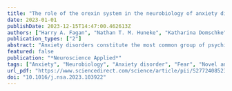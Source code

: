 ```yaml
---
title: "The role of the orexin system in the neurobiology of anxiety disorders: Potential for a novel treatment target"
date: 2023-01-01
publishDate: 2023-12-15T14:47:00.462613Z
authors: ["Harry A. Fagan", "Nathan T. M. Huneke", "Katharina Domschke", "David S. Baldwin"]
publication_types: ["2"]
abstract: "Anxiety disorders constitute the most common group of psychiatric disorders with a lifetime prevalence of 14.5–33.7%. Despite efficacious pharmacological and psychological treatments, first line treatment is often not effective, and development of new therapies is needed. One area of interest is the orexin system, a neurotransmitter system centred in the lateral hypothalamus with widespread projections throughout the brain, including to several key areas involved in the modulation of fear and anxiety. In this article, we summarise findings from pre-clinical and clinical investigations of the potential role of the orexin system in the neurobiology of fear and anxiety. Pre-clinical studies in rodents generally indicate that orexin signalling promotes fear and anxiety-related behaviour, particularly in response to aversive stimuli. Orexin signalling in the amygdala, bed nucleus of the stria terminalis, paraventricular nucleus of thalamus, locus coeruleus and prefrontal cortex has been specifically implicated. Human studies are limited, with some evidence that orexin receptor antagonists are anxiolytic in experimental medicine models of anxiety, some indications from clinical populations of altered orexin signalling, and a molecular genetic study associating a non-synonymous variant in the orexin 1 receptor (HCRTR1) with panic disorder and agoraphobia. Given this emerging body of evidence, further human studies are required to fully assess the orexin system as a potential novel anxiolytic target."
featured: false
publication: "*Neuroscience Applied*"
tags: ["Anxiety", "Neurobiology", "Anxiety disorder", "Fear", "Novel anxiolytics", "Orexin"]
url_pdf: "https://www.sciencedirect.com/science/article/pii/S2772408523029046"
doi: "10.1016/j.nsa.2023.103922"
---
```


